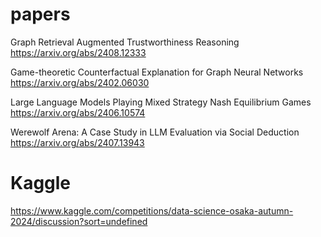 # papers

Graph Retrieval Augmented Trustworthiness Reasoning
https://arxiv.org/abs/2408.12333

Game-theoretic Counterfactual Explanation for Graph Neural Networks
https://arxiv.org/abs/2402.06030

Large Language Models Playing Mixed Strategy Nash Equilibrium Games
https://arxiv.org/abs/2406.10574

Werewolf Arena: A Case Study in LLM Evaluation via Social Deduction
https://arxiv.org/abs/2407.13943

# Kaggle

https://www.kaggle.com/competitions/data-science-osaka-autumn-2024/discussion?sort=undefined
